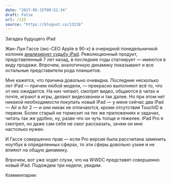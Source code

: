 ```yaml
---
date: "2017-05-15T09:52:34"
draft: False
url: /115
source: "https://blognot.co/13216"
---
```


Загадка будущего iPad

Жан-Луи Гассе (экс-CEO Apple в 90-х) в очередной понедельничной колонке [анализирует судьбу iPad](https://mondaynote.com/the-ipad-mystery-54efb0a7c224). Революционный продукт, представленный 7 лет назад, в последние годы стагнирует — имеются в виду продажи. Впрочем, аналогичную динамику показывают и все остальные представители рода планшетов.



Мне кажется, что причина довольно очевидна. Последние несколько лет iPad — причем любой модели, — прекрасно выполняют всё то, что от них ожидается. На них читают, смотрят видео, общаются в чатах и почте, играют в игры, делают видеозвонки и так далее. Но при этом нет никакой необходимости покупать новый iPad — у меня сейчас два iPad — Air и Air 2 — и они никак не отличаются, кроме отсутствия TouchID в первом. Более старый не тормозит на тех же приложениях и задачах, читать так же удобно, ну, разве что он чуть толще и тяжелее. iPad Pro я смотрел, но даже сам себе не смог рассказать, зачем он мне настолько нужен.

И Гассе совершенно прав — если Pro версия была рассчитана заменить ноутбук в определенных сферах, то эти сферы довольно узкие и не влияют на общую динамику.

Впрочем, вот уже ходят слухи, что на WWDC представят совершенно новый iPad. Подождем три недели, увидим.

Комментарии:
